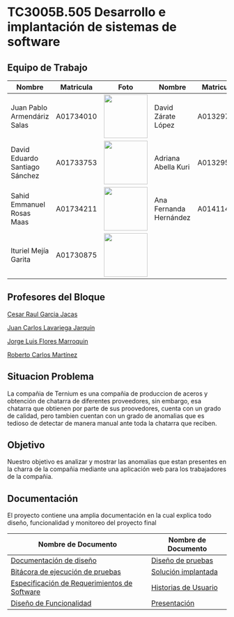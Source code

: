 # TC3005B.505 Desarrollo e implantación de sistemas de software

## Equipo de Trabajo
| Nombre | Matricula | Foto | Nombre | Matricula | Foto |
| ------------- | ------------- | ------------- | ------------- | ------------- | ------------- |
| Juan Pablo Armendáriz Salas  | A01734010 | <img src = "https://user-images.githubusercontent.com/58605327/168629813-d1ae6c56-90f1-438e-8993-8243e83e3554.png" width="100" height="100"> | David Zárate López  | A01329785 | <img src = "https://user-images.githubusercontent.com/58605327/168629881-d993b1c6-570c-431b-b16b-797d481a8d6c.png" width="100" height="100"> |
| David Eduardo Santiago Sánchez  | A01733753 | <img src = "https://user-images.githubusercontent.com/58605327/168630535-b92b60b6-9c07-40f0-a4b6-a33279a7ed13.png" width="100" height="100">  | Adriana Abella Kuri  | A01329591 | <img src = "https://user-images.githubusercontent.com/58605327/168630418-bbdf96dc-07e6-4ab3-806a-f4db84d3ebb2.png" width="100" height="100"> |
| Sahid Emmanuel Rosas Maas  | A01734211 | <img src = "https://user-images.githubusercontent.com/58605327/168630556-15387566-93a0-46bc-a2b1-1e13e6208aa0.png" width="100" height="100"> | Ana Fernanda Hernández | A01411484 | <img src = "https://user-images.githubusercontent.com/58605327/168628388-abfaf927-0e3e-44de-b95d-55bf73d55163.jpeg" width="100" height="100"> |
| Ituriel Mejía Garita  | A01730875 | <img src = "https://user-images.githubusercontent.com/58605327/168630570-0a85e8c0-d00c-42fc-a1e9-b601de0ef80f.png" width="100" height="100"> | 

## Profesores del Bloque
[Cesar Raul Garcia Jacas](crjacas@tec.mx)

[Juan Carlos Lavariega Jarquín](lavariega@tec.mx)

[Jorge Luis Flores Marroquin](jorge.flores@tec.mx)

[Roberto Carlos Martínez](robertocarlos.martinez@tec.mx)

## Situacion Problema
La compañia de Ternium es una compañia de produccion de aceros y obtención de chatarra de diferentes proveedores, sin embargo, esa chatarra que obtienen por parte de sus proovedores, cuenta con un grado de calidad, pero tambien cuentan con un grado de anomalias que es tedioso de detectar de manera manual ante toda la chatarra que reciben.

## Objetivo
Nuestro objetivo es analizar y mostrar las anomalias que estan presentes en la charra de la compañia mediante una aplicación web para los trabajadores de la compañia.

## Documentación
El proyecto contiene una amplia documentación en la cual explica todo diseño, funcionalidad y monitoreo del proyecto final

| Nombre de Documento | Nombre de Documento |
| ------------- | ------------- | 
|[Documentación de diseño]() | [Diseño de pruebas]() | 
|[Bitácora de ejecución de pruebas]() | [Solución implantada]() |
|[Especificación de Requerimientos de Software]() | [Historias de Usuario]() |
|[Diseño de Funcionalidad]() | [Presentación]() |
